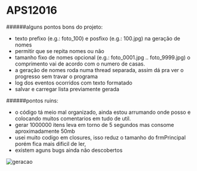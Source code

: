 # APS12016


######alguns pontos bons do projeto:

- texto prefixo (e.g.: foto_100) e posfixo  (e.g.: 100.jpg) na geração de nomes
- permitir que se repita nomes ou não
- tamanho fixo de nomes opcional (e.g.: foto_0001.jpg .. foto_9999.jpg) o comprimento vai de acordo com o numero de casas.
- a geração de nomes roda numa thread separada, assim dá pra ver o progresso sem travar o programa
- log dos eventos ocorridos com texto formatado
- salvar e carregar lista previamente gerada


######pontos ruins:

- o código tá meio mal organizado, ainda estou arrumando onde posso e colocando muitos comentarios em tudo de util.
- gerar 1000000 itens leva em torno de 5 segundos mas consome aproximadamente 50mb
- usei muito codigo em closures, isso reduz o tamanho do frmPrincipal porém fica mais dificil de ler, 
- existem aguns bugs ainda não descobertos

![geracao](http://i.imgur.com/VRH7Q8o.png)
